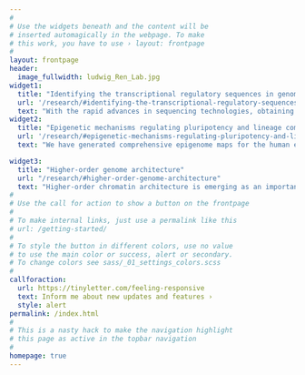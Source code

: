 ```yaml
---
#
# Use the widgets beneath and the content will be
# inserted automagically in the webpage. To make
# this work, you have to use › layout: frontpage
#
layout: frontpage
header:
  image_fullwidth: ludwig_Ren_Lab.jpg 
widget1:
  title: "Identifying the transcriptional regulatory sequences in genomes"
  url: '/research/#identifying-the-transcriptional-regulatory-sequences-in-genomes'
  text: "With the rapid advances in sequencing technologies, obtaining the genome sequences of an individual organism is no longer rate limiting. Instead, identifying the functional elements throughout the genome has become a major bottleneck."
widget2:
  title: "Epigenetic mechanisms regulating pluripotency and lineage commitment"
  url: '/research/#epigenetic-mechanisms-regulating-pluripotency-and-lineage-commitment'
  text: "We have generated comprehensive epigenome maps for the human embryonic stem cells (ESC), fibroblasts and a number of ES cell derived cell types. Analysis of these epigenomic profiles has revealed dramatic differences of DNA methylomes and chromatin landscapes between the pluripotent and lineage-committed cell types."

widget3:
  title: "Higher-order genome architecture"
  url: "/research/#higher-order-genome-architecture"
  text: "Higher-order chromatin architecture is emerging as an important regulator of diverse nuclear processes, from gene regulation to DNA replication. Recent methodological advancements have allowed, for the first time, the ability to interrogate higher-order chromatin interactions on a genome-wide scale. "
#
# Use the call for action to show a button on the frontpage
#
# To make internal links, just use a permalink like this
# url: /getting-started/
#
# To style the button in different colors, use no value
# to use the main color or success, alert or secondary.
# To change colors see sass/_01_settings_colors.scss
#
callforaction:
  url: https://tinyletter.com/feeling-responsive
  text: Inform me about new updates and features ›
  style: alert
permalink: /index.html
#
# This is a nasty hack to make the navigation highlight
# this page as active in the topbar navigation
#
homepage: true
---
```


